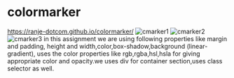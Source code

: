 # colormarker
https://ranje-dotcom.github.io/colormarker/
![cmarker1](https://github.com/ranje-dotcom/colormarker/assets/110253814/49f7bafb-ffd6-4954-b9c8-1f6de74227ed)
![cmarker2](https://github.com/ranje-dotcom/colormarker/assets/110253814/bbd118ed-2de0-48f5-88c4-46e2c775c09e)
![cmarker3](https://github.com/ranje-dotcom/colormarker/assets/110253814/d269c6ea-2806-4587-9ee3-f3854b375bc0)
in this assignment we are using following properties like margin and padding, height and width,color,box-shadow,background (linear-gradient), uses the color properties like rgb,rgba,hsl,hsla for giving appropriate color and opacity.we uses div for container section,uses class selector as well.


